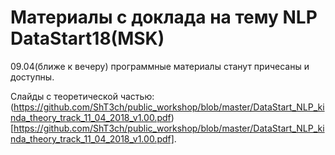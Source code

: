 # Материалы с доклада на тему NLP DataStart18(MSK)

09.04(ближе к вечеру) программные материалы станут причесаны и доступны.

Слайды с теоретической частью: (https://github.com/ShT3ch/public_workshop/blob/master/DataStart_NLP_kinda_theory_track_11_04_2018_v1.00.pdf)[https://github.com/ShT3ch/public_workshop/blob/master/DataStart_NLP_kinda_theory_track_11_04_2018_v1.00.pdf].
